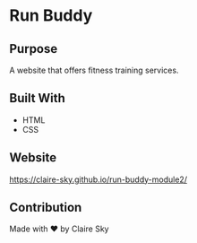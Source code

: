 # Run Buddy

## Purpose
A website that offers fitness training services.

## Built With
* HTML
* CSS

## Website
https://claire-sky.github.io/run-buddy-module2/

## Contribution
Made with ❤️ by Claire Sky
